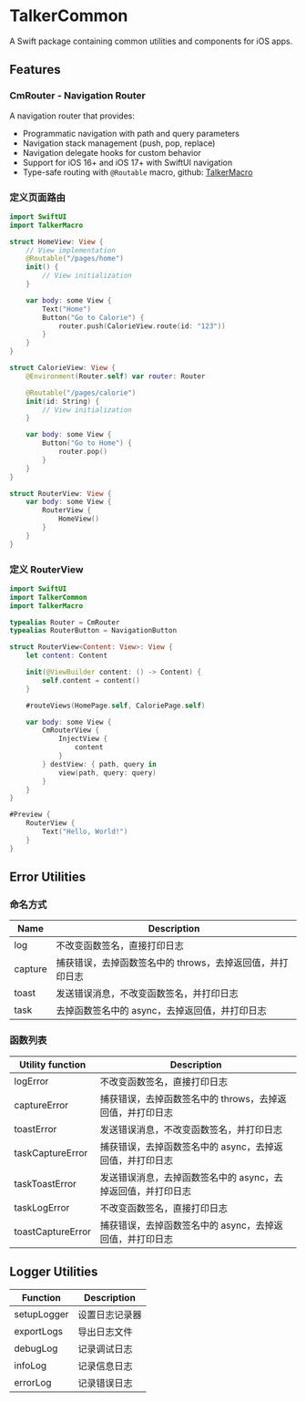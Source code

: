 # TalkerCommon

A Swift package containing common utilities and components for iOS apps.

## Features

### CmRouter - Navigation Router

A navigation router that provides:

- Programmatic navigation with path and query parameters
- Navigation stack management (push, pop, replace)
- Navigation delegate hooks for custom behavior
- Support for iOS 16+ and iOS 17+ with SwiftUI navigation
- Type-safe routing with `@Routable` macro, github: [TalkerMacro](https://github.com/gfreezy/TalkerMacro)

### 定义页面路由

```swift
import SwiftUI
import TalkerMacro

struct HomeView: View {
    // View implementation
    @Routable("/pages/home")
    init() {
        // View initialization
    }

    var body: some View {
        Text("Home")
        Button("Go to Calorie") {
            router.push(CalorieView.route(id: "123"))
        }
    }
}

struct CalorieView: View {
    @Environment(Router.self) var router: Router

    @Routable("/pages/calorie")
    init(id: String) {
        // View initialization
    }

    var body: some View {
        Button("Go to Home") {
            router.pop()
        }
    }
}

struct RouterView: View {
    var body: some View {
        RouterView {
            HomeView()
        }
    }
}
```

### 定义 RouterView

```swift
import SwiftUI
import TalkerCommon
import TalkerMacro

typealias Router = CmRouter
typealias RouterButton = NavigationButton

struct RouterView<Content: View>: View {
    let content: Content

    init(@ViewBuilder content: () -> Content) {
        self.content = content()
    }

    #routeViews(HomePage.self, CaloriePage.self)

    var body: some View {
        CmRouterView {
            InjectView {
                content
            }
        } destView: { path, query in
            view(path, query: query)
        }
    }
}

#Preview {
    RouterView {
        Text("Hello, World!")
    }
}

```

## Error Utilities

### 命名方式

| Name | Description |
|------|-------------|
| log | 不改变函数签名，直接打印日志 |
| capture | 捕获错误，去掉函数签名中的 throws，去掉返回值，并打印日志 |
| toast | 发送错误消息，不改变函数签名，并打印日志 |
| task | 去掉函数签名中的 async，去掉返回值，并打印日志 |

### 函数列表

| Utility function | Description |
|-------|-------------|
|logError| 不改变函数签名，直接打印日志 |
|captureError| 捕获错误，去掉函数签名中的 throws，去掉返回值，并打印日志 |
|toastError| 发送错误消息，不改变函数签名，并打印日志 |
|taskCaptureError| 捕获错误，去掉函数签名中的 async，去掉返回值，并打印日志 |
|taskToastError| 发送错误消息，去掉函数签名中的 async，去掉返回值，并打印日志 |
|taskLogError| 不改变函数签名，直接打印日志 |
|toastCaptureError| 捕获错误，去掉函数签名中的 async，去掉返回值，并打印日志 |

## Logger Utilities

| Function | Description |
|----------|-------------|
|setupLogger| 设置日志记录器 |
|exportLogs| 导出日志文件 |
|debugLog| 记录调试日志 |
|infoLog| 记录信息日志 |
|errorLog| 记录错误日志 |
